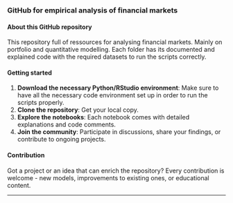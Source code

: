 ### **GitHub for empirical analysis of financial markets**

#### **About this GitHub repository**

This repository full of ressources for analysing financial markets. Mainly on portfolio and quantitative modelling. Each folder has its documented and explained code with the required datasets to run the scripts correctly.

#### **Getting started**

1. **Download the necessary Python/RStudio environment**: Make sure to have all the necessary code environment set up in order to run the scripts properly. 
2. **Clone the repository**: Get your local copy.
3. **Explore the notebooks**: Each notebook comes with detailed explanations and code comments.
4. **Join the community**: Participate in discussions, share your findings, or contribute to ongoing projects.

#### **Contribution**

Got a project or an idea that can enrich the repository? Every contribution is welcome - new models, improvements to existing ones, or educational content. 

---
